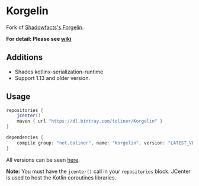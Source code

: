 # Korgelin
Fork of
[Shadowfacts's Forgelin](https://github.com/shadowfacts/Forgelin).

**For detail: Please see
[wiki](https://github.com/toliner/Korgelin/wiki)**

## Additions
- Shades kotlinx-serialization-runtime
- Support 1.13 and older version.

## Usage
```groovy
repositories {
	jcenter()
	maven { url "https://dl.bintray.com/toliner/Korgelin" }
}

dependencies {
	compile group: "net.toliner", name: "Korgelin", version: "LATEST_VERSION"
}
```

All versions can be seen [here](https://bintray.com/toliner/Korgelin).

**Note:** You must have the `jcenter()` call in your `repositories` block. JCenter is used to host the Kotlin coroutines libraries.
